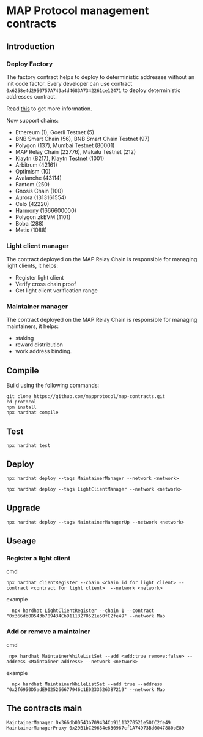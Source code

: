 # MAP Protocol management contracts

## Introduction


### Deploy Factory

The factory contract helps to deploy to deterministic addresses without an init code factor.
Every developer can use contract `0x6258e4d2950757A749a4d4683A7342261ce12471` to deploy deterministic addresses contract.

Read [this](./create3/README.md) to get more information.

Now support chains: 
- Ethereum (1), Goerli Testnet (5)
- BNB Smart Chain (56), BNB Smart Chain Testnet (97)
- Polygon (137), Mumbai Testnet (80001)
- MAP Relay Chain (22776), Makalu Testnet (212)
- Klaytn (8217), Klaytn Testnet (1001)
- Arbitrum (42161)
- Optimism (10)
- Avalanche (43114)
- Fantom (250)
- Gnosis Chain (100)
- Aurora (1313161554)
- Celo (42220)
- Harmony (1666600000)
- Polygon zkEVM (1101)
- Boba (288)
- Metis (1088)


### Light client manager
The contract deployed on the MAP Relay Chain is responsible for managing light clients, it helps:
- Register light client
- Verify cross chain proof
- Get light client verification range

### Maintainer manager
The contract deployed on the MAP Relay Chain is responsible for managing maintainers, it helps:
- staking
- reward distribution
- work address binding.


## Compile

Build using the following commands:

```shell
git clone https://github.com/mapprotocol/map-contracts.git
cd protocol
npm install
npx hardhat compile
```


## Test

```shell
npx hardhat test
```

## Deploy

```shell
npx hardhat deploy --tags MaintainerManager --network <network>

npx hardhat deploy --tags LightClientManager --network <network>
```

## Upgrade

```shell
npx hardhat deploy --tags MaintainerManagerUp --network <network>
```


## Useage

### Register a light client

cmd
```shell
npx hardhat clientRegister --chain <chain id for light client> --contract <contract for light client>  --network <network>
```

example
```shell
  npx hardhat LightClientRegister --chain 1 --contract "0x366db0D543b709434Cb91113270521e50fC2fe49" --network Map
```

### Add or remove a maintainer

cmd
```shell
 npx hardhat MaintainerWhileListSet --add <add:true remove:false> --address <Maintainer address> --network <network>
```
example

```shell
  npx hardhat MaintainerWhileListSet --add true --address "0x2f6950D5adE9025266677946c1E0233526387219" --network Map
```

## The contracts main

```shell
MaintainerManager 0x366db0D543b709434Cb91113270521e50fC2fe49
MaintainerManagerProxy 0x29B1bC29634e630967cf1A74973Bd0047880bE89
```